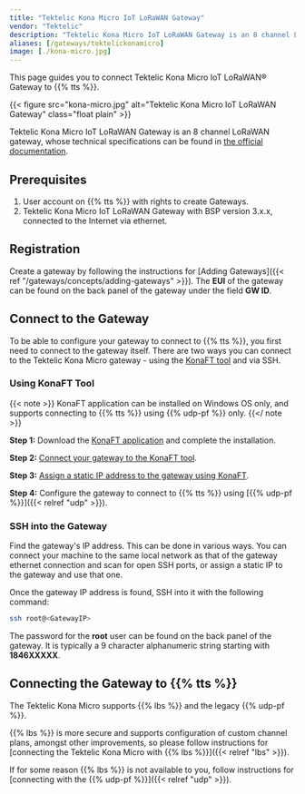 ```yaml
---
title: "Tektelic Kona Micro IoT LoRaWAN Gateway"
vendor: "Tektelic"
description: "Tektelic Kona Micro IoT LoRaWAN Gateway is an 8 channel LoRaWAN gateway."
aliases: [/gateways/tektelickonamicro]
image: [./kona-micro.jpg]
---
```

 
This page guides you to connect Tektelic Kona Micro IoT LoRaWAN® Gateway to {{% tts %}}.

<!--more-->

{{< figure src="kona-micro.jpg" alt="Tektelic Kona Micro IoT LoRaWAN Gateway" class="float plain" >}}

Tektelic Kona Micro IoT LoRaWAN Gateway is an 8 channel LoRaWAN gateway, whose technical specifications can be found in [the official documentation](https://tektelic.com/products/gateways/kona-micro-iot-gateway/).

## Prerequisites

1. User account on {{% tts %}} with rights to create Gateways.
2. Tektelic Kona Micro IoT LoRaWAN Gateway with BSP version 3.x.x, connected to the Internet via ethernet.

## Registration

Create a gateway by following the instructions for [Adding Gateways]({{< ref "/gateways/concepts/adding-gateways" >}}). The **EUI** of the gateway can be found on the back panel of the gateway under the field **GW ID**.

## Connect to the Gateway

To be able to configure your gateway to connect to {{% tts %}}, you first need to connect to the gateway itself. There are two ways you can connect to the Tektelic Kona Micro gateway - using the [KonaFT tool](https://support.tektelic.com/portal/en/kb/articles/konaft) and via SSH.

### Using KonaFT Tool

{{< note >}} KonaFT application can be installed on Windows OS only, and supports connecting to {{% tts %}} using {{% udp-pf %}} only. {{</ note >}}

**Step 1:** Download the [KonaFT application](https://support.tektelic.com/portal/en/kb/articles/konaft) and complete the installation.

**Step 2:** [Connect your gateway to the KonaFT tool](https://support.tektelic.com/portal/en/kb/articles/kona-ft-faq#1_How_do_I_connect_my_gateway_to_KonaFT).

**Step 3:** [Assign a static IP address to the gateway using KonaFT](https://support.tektelic.com/portal/en/kb/articles/kona-ft-faq#3_How_do_I_set_a_static_IP_on_KonaFT).

**Step 4:** Configure the gateway to connect to {{% tts %}} using [{{% udp-pf %}}]({{< relref "udp" >}}).

### SSH into the Gateway

Find the gateway's IP address. This can be done in various ways. You can connect your machine to the same local network as that of the gateway ethernet connection and scan for open SSH ports, or assign a static IP to the gateway and use that one.

Once the gateway IP address is found, SSH into it with the following command:

```bash
ssh root@<GatewayIP>
```

The password for the **root** user can be found on the back panel of the gateway. It is typically a 9 character alphanumeric string starting with **1846XXXXX**.

## Connecting the Gateway to {{% tts %}}

The Tektelic Kona Micro supports {{% lbs %}} and the legacy {{% udp-pf %}}. 

{{% lbs %}} is more secure and supports configuration of custom channel plans, amongst other improvements, so please follow instructions for [connecting the Tektelic Kona Micro with {{% lbs %}}]({{< relref "lbs" >}}).

If for some reason {{% lbs %}} is not available to you, follow instructions for [connecting with the {{% udp-pf %}}]({{< relref "udp" >}}).
